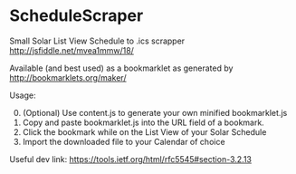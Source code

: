 # ScheduleScraper
Small Solar List View Schedule to .ics scrapper
http://jsfiddle.net/mvea1mmw/18/

Available (and best used) as a bookmarklet as generated by http://bookmarklets.org/maker/

Usage:

0. (Optional) Use content.js to generate your own minified bookmarklet.js
1. Copy and paste bookmarklet.js into the URL field of a bookmark. 
2. Click the bookmark while on the List View of your Solar Schedule
3. Import the downloaded file to your Calendar of choice

Useful dev link: 
https://tools.ietf.org/html/rfc5545#section-3.2.13
